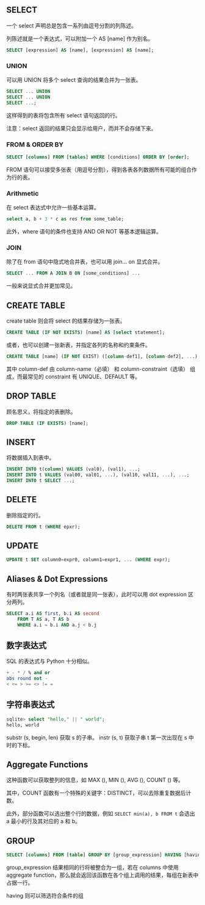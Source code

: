 ## SELECT
一个 select 声明总是包含一系列由逗号分割的列陈述。

列陈述就是一个表达式，可以附加一个 AS \[name] 作为别名。
```sql
SELECT [expression] AS [name], [expression] AS [name];
```

### UNION
可以用 UNION 将多个 select 查询的结果合并为一张表。
```sql
SELECT ... UNION
SELECT ... UNION
SELECT ...;
```
这样得到的表将包含所有 select 语句返回的行。

注意：select 返回的结果只会显示给用户，而并不会存储下来。

### FROM & ORDER BY
```sql
SELECT [columns] FROM [tables] WHERE [conditions] ORDER BY [order];
```
FROM 语句可以接受多张表（用逗号分割），得到各表各列数据所有可能的组合作为行的表。

### Arithmetic
在 select 表达式中允许一些基本运算。
```sql
select a, b + 3 * c as res from some_table;
```
此外，where 语句的条件也支持 AND OR NOT 等基本逻辑运算。

### JOIN
除了在 from 语句中隐式地合并表，也可以用 join... on 显式合并。
```sql
SELECT ... FROM A JOIN B ON [some_conditions] ...
```
一般来说显式合并更加常见。

## CREATE TABLE
create table 则会将 select 的结果存储为一张表。
```sql
CREATE TABLE (IF NOT EXISTS) [name] AS [select statement];
```
或者，也可以创建一张新表，并指定各列的名称和约束条件。
```sql
CREATE TABLE [name] (IF NOT EXIST) ([column-def1], [column-def2], ...);
```
其中 column-def 由 column-name（必填） 和 column-constraint（选填） 组成，而最常见的 constraint 有 UNIQUE、DEFAULT 等。

## DROP TABLE
顾名思义，将指定的表删除。
```sql
DROP TABLE (IF EXISTS) [name];
```

## INSERT
将数据插入到表中。
```sql
INSERT INTO t(column) VALUES (val0), (val1), ...;
INSERT INTO t VALUES (val00, val01, ...), (val10, val11, ...), ...;	
INSERT INTO t SELECT ...;
```

## DELETE
删除指定的行。
```sql
DELETE FROM t (WHERE epxr);
```

## UPDATE
```sql
UPDATE t SET column0=expr0, column1=expr1, ... (WHERE expr);
```

## Aliases & Dot Expressions
有时两张表共享一个列名（或者就是同一张表），此时可以用 dot expression 区分两列。
```sql
SELECT a.i AS first, b.i AS second
	FROM T AS a, T AS b
	WHERE a.i = b.i AND a.j < b.j
```

## 数字表达式
SQL 的表达式与 Python 十分相似。
```sql
+ - * / % and or
abs round not -
< <= > >= <> != =
```

## 字符串表达式
```sql
sqlite> select "hello," || " world";
hello, world
```
substr (s, begin, len) 获取 s 的子串。
instr (s, t) 获取子串 t 第一次出现在 s 中时的下标。

## Aggregate Functions
这种函数可以获取整列的信息，如 MAX (), MIN (), AVG (), COUNT () 等。

其中，COUNT 函数有一个特殊的关键字：DISTINCT，可以去除重复数据后计数。

此外，部分函数可以选出整个行的数据，例如 `SELECT min(a), b FROM t` 会选出 a 最小的行及其对应的 a 和 b。

## GROUP
```sql
SELECT [columns] FROM [table] GROUP BY [group_expression] HAVING [having_expression];
```
group_expression 结果相同的行将被整合为一组，若在 columns 中使用 aggregate function，那么就会返回该函数在各个组上调用的结果，每组在新表中占据一行。

having 则可以筛选符合条件的组
